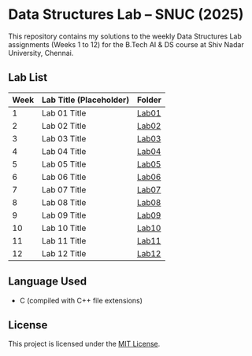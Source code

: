 # Data Structures Lab – SNUC (2025)

This repository contains my solutions to the weekly Data Structures Lab assignments (Weeks 1 to 12) for the B.Tech AI & DS course at Shiv Nadar University, Chennai.

## Lab List

| Week | Lab Title (Placeholder)     | Folder   |
|------|-----------------------------|----------|
| 1  | Lab 01 Title               | [Lab01](Lab01/) |
| 2  | Lab 02 Title               | [Lab02](Lab02/) |
| 3  | Lab 03 Title               | [Lab03](Lab03/) |
| 4  | Lab 04 Title               | [Lab04](Lab04/) |
| 5  | Lab 05 Title               | [Lab05](Lab05/) |
| 6  | Lab 06 Title               | [Lab06](Lab06/) |
| 7  | Lab 07 Title               | [Lab07](Lab07/) |
| 8  | Lab 08 Title               | [Lab08](Lab08/) |
| 9  | Lab 09 Title               | [Lab09](Lab09/) |
| 10 | Lab 10 Title               | [Lab10](Lab10/) |
| 11 | Lab 11 Title               | [Lab11](Lab11/) |
| 12 | Lab 12 Title               | [Lab12](Lab12/) |

## Language Used
- C (compiled with C++ file extensions)

## License
This project is licensed under the [MIT License](LICENSE).
